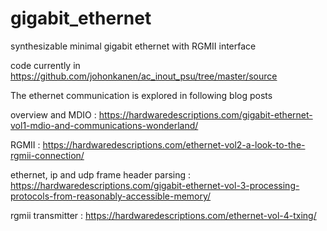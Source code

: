 # gigabit_ethernet
synthesizable minimal gigabit ethernet with RGMII interface

code currently in https://github.com/johonkanen/ac_inout_psu/tree/master/source

The ethernet communication is explored in following blog posts

overview and MDIO :
https://hardwaredescriptions.com/gigabit-ethernet-vol1-mdio-and-communications-wonderland/

RGMII : 
https://hardwaredescriptions.com/ethernet-vol2-a-look-to-the-rgmii-connection/

ethernet, ip and udp frame header parsing : 
https://hardwaredescriptions.com/gigabit-ethernet-vol-3-processing-protocols-from-reasonably-accessible-memory/

rgmii transmitter :
https://hardwaredescriptions.com/ethernet-vol-4-txing/
